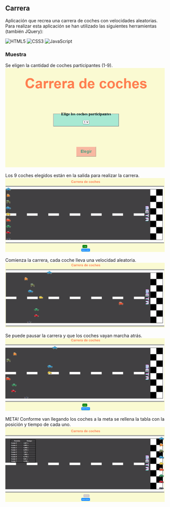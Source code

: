 ## Carrera ##

Aplicación que recrea una carrera de coches con velocidades aleatorias.  
Para realizar esta aplicación se han utilizado las siguientes herramientas (también JQuery):

 ![HTML5](https://img.shields.io/badge/html5-%23E34F26.svg?style=for-the-badge&logo=html5&logoColor=white)  ![CSS3](https://img.shields.io/badge/css3-%231572B6.svg?style=for-the-badge&logo=css3&logoColor=white)  ![JavaScript](https://img.shields.io/badge/javascript-%23323330.svg?style=for-the-badge&logo=javascript&logoColor=%23F7DF1E)

### Muestra ###

Se eligen la cantidad de coches participantes (1-9).    
![Inicio de la carrera](/imagesReadme/inicioCarrera.png)   

Los 9 coches elegidos están en la salida para realizar la carrera.     
![Salida de la carrera](/imagesReadme/salida.png)   

Comienza la carrera, cada coche lleva una velocidad aleatoria.   
![Carrera](/imagesReadme/carrera.png)    

Se puede pausar la carrera y que los coches vayan marcha atrás.    
![Marcha atrás](/imagesReadme/atras.png)     

META! Conforme van llegando los coches a la meta se rellena la tabla con la posición y tiempo de cada uno.   
![Final](/imagesReadme/final.png)   

